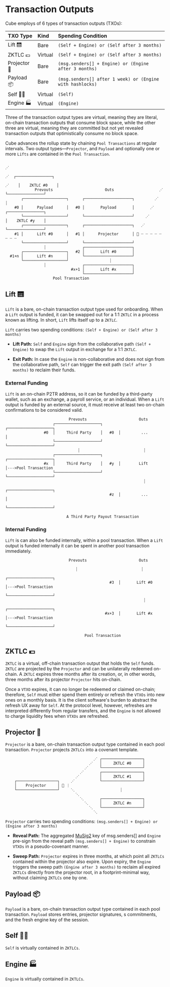 # Transaction Outputs
Cube employs of 6 types of transaction outputs (TXOs):

| TXO Type               | Kind           |  Spending Condition                                        |
|:-----------------------|:---------------|:-----------------------------------------------------------|
| Lift 🛗                | Bare           | `(Self + Engine) or (Self after 3 months)`                 | 
| ZKTLC 💵               | Virtual        | `(Self + Engine) or (Self after 3 months)`                 |
| Projector 🎥           | Bare           | `(msg.senders[] + Engine) or (Engine after 3 months)`      |
| Payload 📦             | Bare           | `(msg.senders[] after 1 week) or (Engine with hashlocks)`  |
| Self 👨‍💻                | Virtual        | `(Self)`                                                   |
| Engine 🏭              | Virtual        | `(Engine)`                                                 |
 
Three of the transaction output types are virtual, meaning they are literal, on-chain transaction outputs that consume block space, while the other three are virtual, meaning they are committed but not yet revealed transaction outputs that optimistically consume no block space.

Cube advances the rollup state by chaining `Pool Transactions` at regular intervals. Two output types—`Projector`, and `Payload` and optionally one or more `Lifts` are contained in the `Pool Transaction`.

                                                                              ⋰
                                                                            ⋰  ┌────────────────┐
                                                                          ⋰    │    ZKTLC #0    │
                 Prevouts                       Outs                    ⋰      └────────────────┘
           ┌───────────────────┐      ┌─────────────────────┐         ⋰                 ┊                   
        #0 │      Payload      │   #0 │       Payload       │       ⋰          ┌────────────────┐
           └───────────────────┘      └─────────────────────┘     ⋰            │    ZKTLC #y    │
           ┌───────────────────┐      ┌─────────────────────┐   ⋰              └────────────────┘
        #1 │      Lift #0      │   #1 │      Projector      │ 🎥 ┈ ┈ ┈ ┈ ┈ ┈ ┈ ┈      
           └───────────────────┘      └─────────────────────┘         
                     ┊                ┌─────────────────────┐                          
           ┌───────────────────┐   #2 │       Lift #0       │ 
      #1+n │      Lift #n      │      └─────────────────────┘ 
           └───────────────────┘                  ┊             
                     ┊                ┌─────────────────────┐      
                                 #x+1 │       Lift #x       │       
                                      └─────────────────────┘         
                         Pool Transaction     

## Lift 🛗
`Lift` is a bare, on-chain transaction output type used for onboarding. When a `Lift` output is funded, it can be swapped out for a 1:1 `ZKTLC` in a process known as lifting. In short, `Lift` lifts itself up to a `ZKTLC`.

`Lift` carries two  spending conditions:
`(Self + Engine) or (Self after 3 months)`

-  **Lift Path:** `Self` and `Engine` sign from the collaborative path `(Self + Engine)` to swap the `Lift` output in exchange for a 1:1 `ZKTLC`.
    
-   **Exit Path:** In case the `Engine` is non-collaborative and does not sign from the collaborative path, `Self` can trigger the exit path `(Self after 3 months)` to reclaim their funds.

### External Funding
`Lift` is an on-chain P2TR address, so it can be funded by a third-party wallet, such as an exchange, a payroll service, or an individual. When a `Lift` output is funded by an external source, it must receive at least two on-chain confirmations to be considered valid.
                                                            
                                Prevouts                       Outs    
                         ┌────────────────────┐       ┌────────────────────┐  
                     #0  │     Third Party    │   #0  │         ...        │     
                         └────────────────────┘       └────────────────────┘
                                    ┊                            ┊
                         ┌────────────────────┐       ┌────────────────────┐ 
                     #x  │     Third Party    │   #y  │        Lift        │--->Pool Transaction
                         └────────────────────┘       └────────────────────┘                    
                                                                 ┊
                                                      ┌────────────────────┐
                                                  #z  │         ...        │
                                                      └────────────────────┘
      
                               A Third Party Payout Transaction 

### Internal Funding
`Lift` is can also be funded internally, within a pool transaction. When a `Lift` output is funded internally it can be spent in another pool transaction immediately.
                                                            
                                Prevouts                       Outs    

                                   ┊                            ┊ 
                                                      ┌────────────────────┐ 
                                                  #3  │       Lift #0      │--->Pool Transaction
                                                      └────────────────────┘                    
                                                                 ┊
                                                      ┌────────────────────┐
                                                #x+3  │       Lift #x      │--->Pool Transaction
                                                      └────────────────────┘
      
                                       Pool Transaction 

## ZKTLC 💵
`ZKTLC` is a virtual, off-chain transaction output that holds the `Self` funds. `ZKTLC` are projected by the `Projector` and can be unilaterally redeemed on-chain. A `ZKTLC` expires three months after its creation, or, in other words, three months after its projector `Projector` hits on-chain. 

Once a `VTXO` expires, it can no longer be redeemed or claimed on-chain; therefore, `Self` must either spend them entirely or refresh the `VTXOs` into new ones on a monthly basis. It is the client software's burden to abstract the refresh UX away for `Self`. At the protocol level, however, refreshes are interpreted differently from regular transfers, and the `Engine` is not allowed to charge liquidity fees when `VTXOs` are refreshed.

## Projector 🎥
`Projector` is a bare, on-chain transaction output type contained in each pool transaction. `Projector` projects `ZKTLCs` into a covenant template.
                                                      
                                           ⋰ ┌──────────────────┐
                                         ⋰   │     ZKTLC #0     │
                                       ⋰     └──────────────────┘
                                     ⋰       ┌──────────────────┐
                                   ⋰         │     ZKTLC #1     │
        ┌──────────────────┐     ⋰           └──────────────────┘
        │    Projector     │ 🎥 ⋮                        
        └──────────────────┘     ⋱                    ┊
                                   ⋱                
                                     ⋱       ┌──────────────────┐
                                       ⋱     │     ZKTLC #n     │
                                         ⋱   └──────────────────┘
                                           ⋱

`Projector` carries two spending conditions:
`(msg.senders[] + Engine) or (Engine after 3 months)`

-   **Reveal Path:** The aggregated [MuSig2](https://github.com/bitcoin/bips/blob/master/bip-0327.mediawiki) key of msg.senders[] and `Engine` pre-sign from the reveal path `(msg.senders[] + Engine)` to constrain `VTXOs` in a pseudo-covenant manner.
    
-  **Sweep Path:** `Projector` expires in three months, at which point all `ZKTLCs` contained within the projector also expire. Upon expiry, the `Engine` triggers the sweep path `(Engine after 3 months)` to reclaim all expired `ZKTLCs` directly from the projector root, in a footprint-minimal way, without claiming `ZKTLCs` one by one.          

## Payload 📦
`Payload` is a bare, on-chain transaction output type contained in each pool transaction.  `Payload` stores entries, projector signatures, s commitments, and the fresh engine key of the session.

## Self 👨‍💻
`Self` is virtually contained in `ZKTLCs`.

## Engine 🏭
`Engine` is virtually contained in `ZKTLCs`.